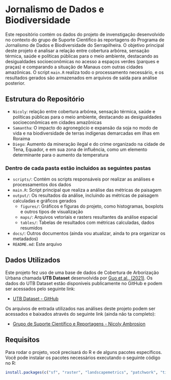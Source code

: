 # Jornalismo de Dados e Biodiversidade

Este repositório contém os dados do projeto de invenstigação desenvolvido no contexto do grupo de Suporte Cientifico às reportagens do Programa de Jornalismo de Dados e Biodiversidade do Serrapilheira. O objetivo principal deste projeto é analisar a relação entre cobertura arbórea, sensação térmica, saúde e políticas públicas para o meio ambiente, destacando as desigualdades socioeconômicas no acesso a espaços verdes (parques e praças) e comparando a situação de Manaus com outras cidades amazônicas. O script `main.R` realiza todo o processamento necessário, e os resultados gerados são armazenados em arquivos de saída para análise posterior.

## Estrutura do Repositório

- `Nicoly`: relação entre cobertura arbórea, sensação térmica, saúde e políticas públicas para o meio ambiente, destacando as desigualdades socioeconômicas em cidades amazônicas
- `Samantha`: O impacto do agronegócio e expansão da soja no modo de vida e na biodiversidade de terras indígenas demarcadas em ilhas em Roraima
- `Diego`: Aumento da mineração ilegal e do crime organizado na cidade de Tena, Equador, e em sua zona de influência, como um elemento determinante para o aumento da temperatura

### Dentro de cada pasta estão incluidos as seguintes pastas

-  `scripts/`: Contém os scripts responsáveis por realizar as análises e processamentos dos dados
  - `main.R`: Script principal que realiza a análise das métricas de paisagem
- `output/`: Os resultados da análise, incluindo as métricas de paisagem calculadas e gráficos gerados
  - `figures/`: Gráficos e figuras do projeto, como histogramas, boxplots e outros tipos de visualização
  - `maps/`: Arquivos vetoriais e rasters resultantes da análise espacial
  - `tables/`: Tabelas de resultados com métricas calculadas, dados resumidos
- `docs/`: Outros documentos (ainda vou atualizar, ainda to pra organizar os metadados)
- `README.md`: Este arquivo

## Dados Utilizados

Este projeto fez uso de uma base de dados de Cobertura de Arborização Urbana chamada **UTB Dataset** desenvolvida por [Guo et al., (2021)](https://www.sciencedirect.com/science/article/pii/S0924271623000461). Os dados do UTB Dataset estão disponíveis publicamente no GitHub e podem ser acessados pelo seguinte link:

- [UTB Dataset - GitHub]([https://github.com/usuario/UTB-Dataset](https://nkszjx.github.io/projects/UTB.html))

Os arquivos de entrada utilizados nas análises deste projeto podem ser acessados e baixados através do seguinte link (ainda não ta completo):

- [Grupo de Suporte Científico e Reportagens - Nicoly Ambrosion](https://drive.google.com/drive/folders/1G3AtjNxgz4qDBg2yRQWulnaxNG9BKE4Z?usp=drive_link)

## Requisitos

Para rodar o projeto, você precisará do R e de alguns pacotes específicos. Você pode instalar os pacotes necessários executando o seguinte código no R:

```r
install.packages(c("sf", "raster", "landscapemetrics", "patchwork", "tidyverse", "terra", "here"))
